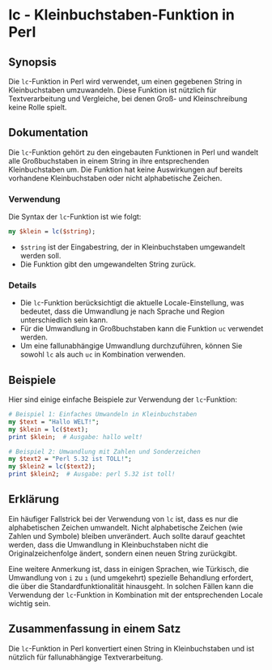 <!--
Meta Description: # lc - Kleinbuchstaben-Funktion in Perl ## Synopsis Die `lc`-Funktion in Perl wird verwendet, um einen gegebenen String in Kleinbuchstaben umzuwandeln...
Meta Keywords: die, funktion, kleinbuchstaben, perl, ist
-->

# lc - Kleinbuchstaben-Funktion in Perl

## Synopsis
Die `lc`-Funktion in Perl wird verwendet, um einen gegebenen String in Kleinbuchstaben umzuwandeln. Diese Funktion ist nützlich für Textverarbeitung und Vergleiche, bei denen Groß- und Kleinschreibung keine Rolle spielt.

## Dokumentation
Die `lc`-Funktion gehört zu den eingebauten Funktionen in Perl und wandelt alle Großbuchstaben in einem String in ihre entsprechenden Kleinbuchstaben um. Die Funktion hat keine Auswirkungen auf bereits vorhandene Kleinbuchstaben oder nicht alphabetische Zeichen.

### Verwendung
Die Syntax der `lc`-Funktion ist wie folgt:

```perl
my $klein = lc($string);
```

- `$string` ist der Eingabestring, der in Kleinbuchstaben umgewandelt werden soll.
- Die Funktion gibt den umgewandelten String zurück.

### Details
- Die `lc`-Funktion berücksichtigt die aktuelle Locale-Einstellung, was bedeutet, dass die Umwandlung je nach Sprache und Region unterschiedlich sein kann.
- Für die Umwandlung in Großbuchstaben kann die Funktion `uc` verwendet werden.
- Um eine fallunabhängige Umwandlung durchzuführen, können Sie sowohl `lc` als auch `uc` in Kombination verwenden.

## Beispiele
Hier sind einige einfache Beispiele zur Verwendung der `lc`-Funktion:

```perl
# Beispiel 1: Einfaches Umwandeln in Kleinbuchstaben
my $text = "Hallo WELT!";
my $klein = lc($text);
print $klein;  # Ausgabe: hallo welt!

# Beispiel 2: Umwandlung mit Zahlen und Sonderzeichen
my $text2 = "Perl 5.32 ist TOLL!";
my $klein2 = lc($text2);
print $klein2;  # Ausgabe: perl 5.32 ist toll!
```

## Erklärung
Ein häufiger Fallstrick bei der Verwendung von `lc` ist, dass es nur die alphabetischen Zeichen umwandelt. Nicht alphabetische Zeichen (wie Zahlen und Symbole) bleiben unverändert. Auch sollte darauf geachtet werden, dass die Umwandlung in Kleinbuchstaben nicht die Originalzeichenfolge ändert, sondern einen neuen String zurückgibt. 

Eine weitere Anmerkung ist, dass in einigen Sprachen, wie Türkisch, die Umwandlung von `i` zu `ı` (und umgekehrt) spezielle Behandlung erfordert, die über die Standardfunktionalität hinausgeht. In solchen Fällen kann die Verwendung der `lc`-Funktion in Kombination mit der entsprechenden Locale wichtig sein.

## Zusammenfassung in einem Satz
Die `lc`-Funktion in Perl konvertiert einen String in Kleinbuchstaben und ist nützlich für fallunabhängige Textverarbeitung.